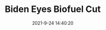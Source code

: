 ---
"title": "Biden Eyes Biofuel Cut"
"date": "2021-9-24 14:40:20"
"feed_name": "RIGZONE"
"feed_website": "http://www.rigzone.com/"
"feed_rss": "http://www.rigzone.com/news/rss/rigzone_latest.aspx"
"link": "https://www.rigzone.com/news/wire/biden_eyes_biofuel_cut-24-sep-2021-166531-article/?rss=true"
"file": "_posts/2021-1-1-5500469007c20512dcbed1f64b422f4ae8914308.md"
"accident": "0"
"drilling": "0"
"dead": "0"
"injured": "0"
"where": "unknown site"
---